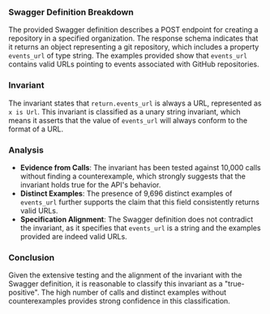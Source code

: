 ### Swagger Definition Breakdown
The provided Swagger definition describes a POST endpoint for creating a repository in a specified organization. The response schema indicates that it returns an object representing a git repository, which includes a property `events_url` of type string. The examples provided show that `events_url` contains valid URLs pointing to events associated with GitHub repositories.

### Invariant
The invariant states that `return.events_url` is always a URL, represented as `x is Url`. This invariant is classified as a unary string invariant, which means it asserts that the value of `events_url` will always conform to the format of a URL.

### Analysis
- **Evidence from Calls**: The invariant has been tested against 10,000 calls without finding a counterexample, which strongly suggests that the invariant holds true for the API's behavior.
- **Distinct Examples**: The presence of 9,696 distinct examples of `events_url` further supports the claim that this field consistently returns valid URLs.
- **Specification Alignment**: The Swagger definition does not contradict the invariant, as it specifies that `events_url` is a string and the examples provided are indeed valid URLs.

### Conclusion
Given the extensive testing and the alignment of the invariant with the Swagger definition, it is reasonable to classify this invariant as a "true-positive". The high number of calls and distinct examples without counterexamples provides strong confidence in this classification.

